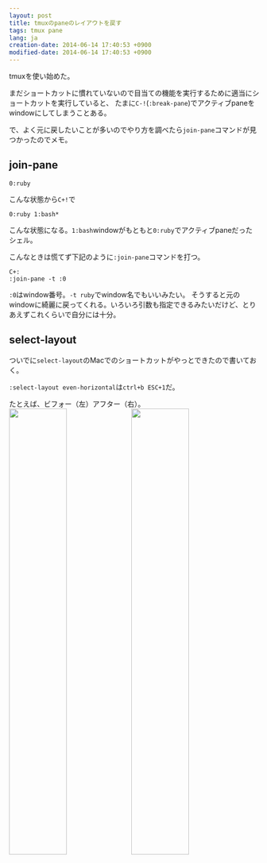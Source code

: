 ```yaml
---
layout: post
title: tmuxのpaneのレイアウトを戻す
tags: tmux pane
lang: ja
creation-date: 2014-06-14 17:40:53 +0900
modified-date: 2014-06-14 17:40:53 +0900
---
```

tmuxを使い始めた。

まだショートカットに慣れていないので目当ての機能を実行するために適当にショートカットを実行していると、
たまに`C-!`(`:break-pane`)でアクティブpaneをwindowにしてしまうことある。

で、よく元に戻したいことが多いのでやり方を調べたら`join-pane`コマンドが見つかったのでメモ。


join-pane
---------
```
0:ruby
```
こんな状態から`C+!`で

```
0:ruby 1:bash*
```
こんな状態になる。`1:bash`windowがもともと`0:ruby`でアクティブpaneだったシェル。


こんなときは慌てず下記のように`:join-pane`コマンドを打つ。

```
C+:
:join-pane -t :0
```

`:0`はwindow番号。`-t ruby`でwindow名でもいいみたい。
そうすると元のwindowに綺麗に戻ってくれる。いろいろ引数も指定できるみたいだけど、とりあえずこれくらいで自分には十分。


select-layout
-------------

ついでに`select-layout`のMacでのショートカットがやっとできたので書いておく。

`:select-layout even-horizontal`は`ctrl+b ESC+1`だ。

たとえば、ビフォー（左）アフター（右）。  
<img src='http://tmtk75.github.com.s3.amazonaws.com/2014-06-14/before.png' width='48%'>
<img src='http://tmtk75.github.com.s3.amazonaws.com/2014-06-14/after.png' width='48%'>

